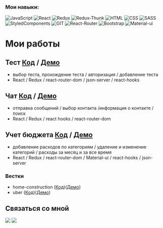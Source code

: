 ### Мои навыки:
  ![JavaScript](https://img.shields.io/badge/JavaScript-230f39?style=flat-square&logo=javaScript&logoColor=efd81d) 
  ![React](https://img.shields.io/badge/React-230f39?style=flat-square&logo=react&logoColor=5ed3f3) 
  ![Redux](https://img.shields.io/badge/Redux-230f39?style=flat-square&logo=redux&logoColor=7547b8) 
  ![Redux-Thunk](https://img.shields.io/badge/Redux--Thunk-230f39?style=flat-square&logo=Redux&logoColor=ff3929) 
  ![HTML](https://img.shields.io/badge/HTML-230f39?style=flat-square&logo=HTML5&logoColor=df4a25) 
  ![CSS](https://img.shields.io/badge/CSS-230f39?style=flat-square&logo=CSS3&logoColor=2888ce) 
  ![SASS](https://img.shields.io/badge/SASS-230f39?style=flat-square&logo=SaSS3&logoColor=cf649a) 
  ![StyledComponents](https://img.shields.io/badge/styled--components-230f39?style=flat-square&logo=styled-components&logoColor=dc7e85) 
  ![GIT](https://img.shields.io/badge/git-230f39?style=flat-square&logo=git&logoColor=ff3929) 
  ![React-Router](https://img.shields.io/badge/React--Router-230f39?style=flat-square&logo=react-router&logoColor=fb494a) 
  ![Bootstrap](https://img.shields.io/badge/Bootstrap-230f39?style=flat-square&logo=Bootstrap&logoColor=8c57d9) 
  ![Material-ui](https://img.shields.io/badge/Material--ui-230f39?style=flat-square&logo=Material-ui&logoColor=00b0ff) 
  
# Мои работы

## Тест [Код](https://github.com/Amazaev77/test-app) / [Демо](https://shielded-reef-71937.herokuapp.com/)
- выбор теста, прохождение теста / авторизация / добавление теста
- React / Redux / react-router-dom / json-server / react-hooks

## Чат [Код](https://github.com/Amazaev77/new-chat) / [Демо](https://warm-mesa-13617.herokuapp.com/)
- отправка сообщений / выбор контакта /информация о контакте / поиск
- React / Redux / react hooks / react-router-dom

## Учет бюджета [Код](https://github.com/Amazaev77/budget-app) / [Демо](https://fast-badlands-01492.herokuapp.com/)
- добавление расходов по категориям / удаление и изменение категорий  / расходы за месяц и за все время
- React / Redux / react-router-dom / Material-ui / react-hooks / json-server

### Вестки
- home-construction ([Код](https://github.com/Amazaev77/home-construction))([Демо](https://amazaev77.github.io/home-construction/))
- uber ([Код](https://github.com/Amazaev77/uber))([Демо](https://amazaev77.github.io/Uber/))
  
## Связаться со мной

[![](https://img.shields.io/badge/WHATSAPP-25D366?&style=for-the-badge&logo=whatsapp&logoColor=white&&s=250)](https://wa.me/79899231400)
[![](https://img.shields.io/badge/telegram-D14836?color=2CA5E0&style=for-the-badge&logo=telegram&logoColor=white&&s=250)](https://t.me/Amazaev77)


  
  

